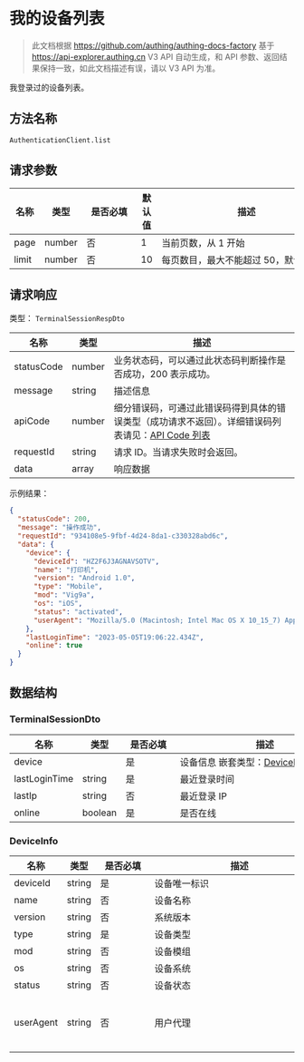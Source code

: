# 我的设备列表

<!--
  警告⚠️：
  不要直接修改该文档，
  https://github.com/Authing/authing-docs-factory
  使用该项目进行生成
-->

<LastUpdated />

> 此文档根据 https://github.com/authing/authing-docs-factory 基于 https://api-explorer.authing.cn V3 API 自动生成，和 API 参数、返回结果保持一致，如此文档描述有误，请以 V3 API 为准。


我登录过的设备列表。

## 方法名称

`AuthenticationClient.list`

## 请求参数

| 名称 | 类型 | <div style="width:80px">是否必填</div> | 默认值 | <div style="width:300px">描述</div> | <div style="width:200px"></div>示例值</div> |
| ---- | ---- | ---- | ---- | ---- | ---- |
 | page | number  | 否 | 1 | 当前页数，从 1 开始  | `1` |
 | limit | number  | 否 | 10 | 每页数目，最大不能超过 50，默认为 10  | `10` |




## 请求响应

类型： `TerminalSessionRespDto`

| 名称 | 类型 | 描述 |
| ---- | ---- | ---- |
| statusCode | number | 业务状态码，可以通过此状态码判断操作是否成功，200 表示成功。 |
| message | string | 描述信息 |
| apiCode | number | 细分错误码，可通过此错误码得到具体的错误类型（成功请求不返回）。详细错误码列表请见：[API Code 列表](https://api-explorer.authing.cn/?tag=group/%E5%BC%80%E5%8F%91%E5%87%86%E5%A4%87#tag/%E5%BC%80%E5%8F%91%E5%87%86%E5%A4%87/%E9%94%99%E8%AF%AF%E5%A4%84%E7%90%86/apiCode) |
| requestId | string | 请求 ID。当请求失败时会返回。 |
| data | array | 响应数据 |



示例结果：

```json
{
  "statusCode": 200,
  "message": "操作成功",
  "requestId": "934108e5-9fbf-4d24-8da1-c330328abd6c",
  "data": {
    "device": {
      "deviceId": "HZ2F6J3AGNAVSOTV",
      "name": "打印机",
      "version": "Android 1.0",
      "type": "Mobile",
      "mod": "Vig9a",
      "os": "iOS",
      "status": "activated",
      "userAgent": "Mozilla/5.0 (Macintosh; Intel Mac OS X 10_15_7) AppleWebKit/537.36 (KHTML, like Gecko) Chrome/108.0.0.0 Safari/537.36"
    },
    "lastLoginTime": "2023-05-05T19:06:22.434Z",
    "online": true
  }
}
```

## 数据结构


### <a id="TerminalSessionDto"></a> TerminalSessionDto

| 名称 | 类型 | <div style="width:80px">是否必填</div> | <div style="width:300px">描述</div> | <div style="width:200px">示例值</div> |
| ---- |  ---- | ---- | ---- | ---- |
| device |  | 是 | 设备信息 嵌套类型：<a href="#DeviceInfo">DeviceInfo</a>。  |  |
| lastLoginTime | string | 是 | 最近登录时间   |  `2023-05-05T19:06:22.434Z` |
| lastIp | string | 否 | 最近登录 IP   |  |
| online | boolean | 是 | 是否在线   |  `true` |


### <a id="DeviceInfo"></a> DeviceInfo

| 名称 | 类型 | <div style="width:80px">是否必填</div> | <div style="width:300px">描述</div> | <div style="width:200px">示例值</div> |
| ---- |  ---- | ---- | ---- | ---- |
| deviceId | string | 是 | 设备唯一标识   |  `HZ2F6J3AGNAVSOTV` |
| name | string | 否 | 设备名称   |  `打印机` |
| version | string | 否 | 系统版本   |  `Android 1.0` |
| type | string | 是 | 设备类型   | Browser |
| mod | string | 否 | 设备模组   |  `Vig9a` |
| os | string | 否 | 设备系统   |  `iOS` |
| status | string | 否 | 设备状态   | activated |
| userAgent | string | 否 | 用户代理   |  `Mozilla/5.0 (Macintosh; Intel Mac OS X 10_15_7) AppleWebKit/537.36 (KHTML, like Gecko) Chrome/108.0.0.0 Safari/537.36` |


